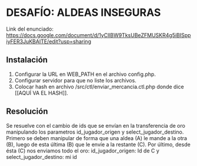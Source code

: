 DESAFÍO: ALDEAS INSEGURAS
=====================================

Link del enunciado: https://docs.google.com/document/d/1yCllBW9TksUBeZFMUSKR4g5iBISppiyFER3JuKBAITE/edit?usp=sharing

Instalación
-------------------
1. Configurar la URL en WEB_PATH en el archivo config.php.
2. Configurar servidor para que no liste los archivos.
3. Colocar hash en archivo /src/ctl/enviar_mercancia.ctl.php donde dice [[AQUÍ VA EL HASH]].


Resolución
-------------------
Se resuelve con el cambio de ids que se envían en la transferencia de oro manipulando los 
parametros id_jugador_origen  y select_jugador_destino. Primero se deben manipular de forma
que una aldea (A) le mande a la otra (B), luego de esta última (B) que le envíe a la restante (C).
Por último, desde ésta (C) nos enviamos todo el oro: id_jugador_origen: Id de C y select_jugador_destino: mi id

